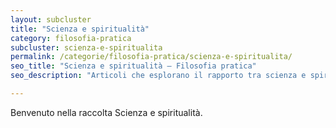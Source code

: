 ```yaml
---
layout: subcluster
title: "Scienza e spiritualità"
category: filosofia-pratica
subcluster: scienza-e-spiritualita
permalink: /categorie/filosofia-pratica/scienza-e-spiritualita/
seo_title: "Scienza e spiritualità — Filosofia pratica"
seo_description: "Articoli che esplorano il rapporto tra scienza e spiritualità in modo critico e pratico."

---
```


<!-- Minimal index for sub-cluster to ensure /categorie/filosofia-pratica/scienza-e-spiritualita/ returns 200 -->

Benvenuto nella raccolta Scienza e spiritualità.
